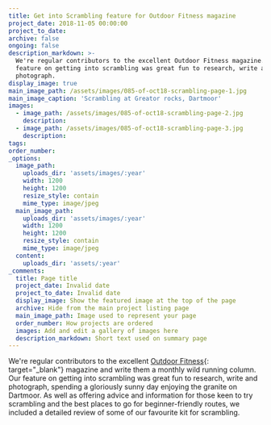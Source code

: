 ```yaml
---
title: Get into Scrambling feature for Outdoor Fitness magazine
project_date: 2018-11-05 00:00:00
project_to_date:
archive: false
ongoing: false
description_markdown: >-
  We're regular contributors to the excellent Outdoor Fitness magazine. Our
  feature on getting into scrambling was great fun to research, write and
  photograph.
display_image: true
main_image_path: /assets/images/085-of-oct18-scrambling-page-1.jpg
main_image_caption: 'Scrambling at Greator rocks, Dartmoor'
images:
  - image_path: /assets/images/085-of-oct18-scrambling-page-2.jpg
    description:
  - image_path: /assets/images/085-of-oct18-scrambling-page-3.jpg
    description:
tags:
order_number:
_options:
  image_path:
    uploads_dir: 'assets/images/:year'
    width: 1200
    height: 1200
    resize_style: contain
    mime_type: image/jpeg
  main_image_path:
    uploads_dir: 'assets/images/:year'
    width: 1200
    height: 1200
    resize_style: contain
    mime_type: image/jpeg
  content:
    uploads_dir: 'assets/:year'
_comments:
  title: Page title
  project_date: Invalid date
  project_to_date: Invalid date
  display_image: Show the featured image at the top of the page
  archive: Hide from the main project listing page
  main_image_path: Image used to represent your page
  order_number: How projects are ordered
  images: Add and edit a gallery of images here
  description_markdown: Short text used on summary page
---
```


We're regular contributors to the excellent [Outdoor Fitness](https://www.outdoorsradar.com/){: target="_blank"} magazine and write them a monthly wild running column. Our feature on getting into scrambling was great fun to research, write and photograph, spending a gloriously sunny day enjoying the granite on Dartmoor. As well as offering advice and information for those keen to try scrambling and the best places to go for beginner-friendly routes, we included a detailed review of some of our favourite kit for scrambling.